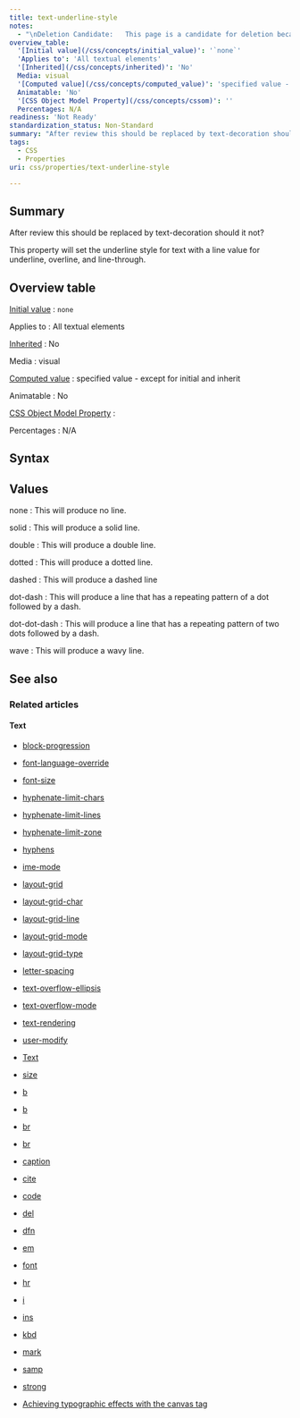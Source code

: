 ```yaml
---
title: text-underline-style
notes:
  - "\nDeletion Candidate:   This page is a candidate for deletion because the property was never implemented. To underline text, see http://docs.webplatform.org/wiki/css/properties/text-decoration.\n\n"
overview_table:
  '[Initial value](/css/concepts/initial_value)': '`none`'
  'Applies to': 'All textual elements'
  '[Inherited](/css/concepts/inherited)': 'No'
  Media: visual
  '[Computed value](/css/concepts/computed_value)': 'specified value - except for initial and inherit'
  Animatable: 'No'
  '[CSS Object Model Property](/css/concepts/cssom)': ''
  Percentages: N/A
readiness: 'Not Ready'
standardization_status: Non-Standard
summary: "After review this should be replaced by text-decoration should it not?\n"
tags:
  - CSS
  - Properties
uri: css/properties/text-underline-style

---
```

## Summary

After review this should be replaced by text-decoration should it not?

This property will set the underline style for text with a line value for underline, overline, and line-through.

## Overview table

[Initial value](/css/concepts/initial_value)
:   `none`

Applies to
:   All textual elements

[Inherited](/css/concepts/inherited)
:   No

Media
:   visual

[Computed value](/css/concepts/computed_value)
:   specified value - except for initial and inherit

Animatable
:   No

[CSS Object Model Property](/css/concepts/cssom)
:

Percentages
:   N/A

## Syntax

## Values

none
:   This will produce no line.

solid
:   This will produce a solid line.

double
:   This will produce a double line.

dotted
:   This will produce a dotted line.

dashed
:   This will produce a dashed line

dot-dash
:   This will produce a line that has a repeating pattern of a dot followed by a dash.

dot-dot-dash
:   This will produce a line that has a repeating pattern of two dots followed by a dash.

wave
:   This will produce a wavy line.

## See also

### Related articles

#### Text

-   [block-progression](/css/properties/block-progression)

-   [font-language-override](/css/properties/font-language-override)

-   [font-size](/css/properties/font-size)

-   [hyphenate-limit-chars](/css/properties/hyphenate-limit-chars)

-   [hyphenate-limit-lines](/css/properties/hyphenate-limit-lines)

-   [hyphenate-limit-zone](/css/properties/hyphenate-limit-zone)

-   [hyphens](/css/properties/hyphens)

-   [ime-mode](/css/properties/ime-mode)

-   [layout-grid](/css/properties/layout-grid)

-   [layout-grid-char](/css/properties/layout-grid-char)

-   [layout-grid-line](/css/properties/layout-grid-line)

-   [layout-grid-mode](/css/properties/layout-grid-mode)

-   [layout-grid-type](/css/properties/layout-grid-type)

-   [letter-spacing](/css/properties/letter-spacing)

-   [text-overflow-ellipsis](/css/properties/text-overflow-ellipsis)

-   [text-overflow-mode](/css/properties/text-overflow-mode)

-   [text-rendering](/css/properties/text-rendering)

-   [user-modify](/css/properties/user-modify)

-   [Text](/css/text)

-   [size](/html/attributes/size)

-   [b](/html/elements/b)

-   [b](/html/elements/b/ja)

-   [br](/html/elements/br)

-   [br](/html/elements/br/ja)

-   [caption](/html/elements/caption)

-   [cite](/html/elements/cite)

-   [code](/html/elements/code)

-   [del](/html/elements/del)

-   [dfn](/html/elements/dfn)

-   [em](/html/elements/em)

-   [font](/html/elements/font)

-   [hr](/html/elements/hr)

-   [i](/html/elements/i)

-   [ins](/html/elements/ins)

-   [kbd](/html/elements/kbd)

-   [mark](/html/elements/mark)

-   [samp](/html/elements/samp)

-   [strong](/html/elements/strong)

-   [Achieving typographic effects with the canvas tag](/tutorials/canvas_texteffects)
